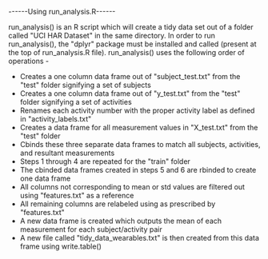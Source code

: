 ------Using run_analysis.R------

run_analysis() is an R script which will create a tidy data set out of a folder called "UCI HAR Dataset" in the same directory.
In order to run run_analysis(), the "dplyr" package must be installed and called (present at the top of run_analysis.R file).
run_analysis() uses the following order of operations -

* Creates a one column data frame out of "subject_test.txt" from the "test" folder signifying a set of subjects
* Creates a one column data frame out of "y_test.txt" from the "test" folder signifying a set of activities
* Renames each activity number with the proper activity label as defined in "activity_labels.txt"
* Creates a data frame for all measurement values in "X_test.txt" from the "test" folder
* Cbinds these three separate data frames to match all subjects, activities, and resultant measurements
* Steps 1 through 4 are repeated for the "train" folder
* The cbinded data frames created in steps 5 and 6 are rbinded to create one data frame
* All columns not corresponding to mean or std values are filtered out using "features.txt" as a reference
* All remaining columns are relabeled using as prescribed by "features.txt"
* A new data frame is created which outputs the mean of each measurement for each subject/activity pair
* A new file called "tidy_data_wearables.txt" is then created from this data frame using write.table()
